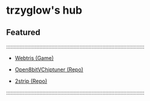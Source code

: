 # trzyglow's hub
## Featured
::::::::::::::::::::::::::::::::::::::::::::::::::::::::::::::::::::::::::::::::::::::::::::

- [Webtris (Game)](./data/tris.html)

- [Open8bitVChiptuner (Repo)](https://github.com/trzyglow/Open8bitVChiptuner)

- [2strip (Repo)](https://github.com/trzyglow/2strip)

::::::::::::::::::::::::::::::::::::::::::::::::::::::::::::::::::::::::::::::::::::::::::::

<link rel="shortcut icon" type="image/x-icon" href="./data/favicon.ico">
